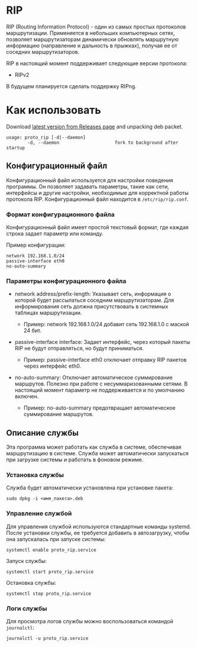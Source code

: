 RIP
=========

RIP (Routing Information Protocol) - один из самых простых протоколов маршрутизации. Применяется в небольших компьютерных сетях, позволяет маршрутизаторам динамически обновлять маршрутную информацию (направление и дальность в прыжках), получая ее от соседних маршрутизаторов.

RIP в настоящий момент поддерживает следующие версии протокола:

* RIPv2

В будущем планируется сделать поддержку RIPng.

# Как использовать

Download [latest version from Releases page](https://github.com/Smeagoch/RIP/releases) and unpacking deb packet.

```
usage: proto_rip [-d|--daemon]
        -d, --daemon                     fork to background after startup
```
## Конфигурационный файл

Конфигурационный файл используется для настройки поведения программы. Он позволяет задавать параметры, такие как сети, интерфейсы и другие настройки, необходимые для корректной работы протокола RIP. Конфигурационный файл находится в `/etc/rip/rip.conf`.

### Формат конфигурационного файла

Конфигурационный файл имеет простой текстовый формат, где каждая строка задает параметр или команду.

Пример конфигурации:
```
network 192.168.1.0/24
passive-interface eth0
no-auto-summary
```

### Параметры конфигурационного файла

- network address/prefix-length: Указывает сеть, информация о которой будет рассылаться соседним маршрутизаторам. Для информирования сеть должна присутствовать в системных таблицах маршрутизации.
  - Пример: network 192.168.1.0/24 добавит сеть 192.168.1.0 с маской 24 бит.

- passive-interface interface: Задает интерфейс, через который пакеты RIP не будут отправляться, но будут приниматься.
  - Пример: passive-interface eth0 отключает отправку RIP пакетов через интерфейс eth0.

- no-auto-summary: Отключает автоматическое суммирование маршрутов. Полезно при работе с несуммаризованными сетями. В настоящий момент параметр не поддерживается и по умолчанию включен.
  - Пример: no-auto-summary предотвращает автоматическое суммирование маршрутов.

## Описание службы

Эта программа может работать как служба в системе, обеспечивая маршрутизацию в системе. Служба может автоматически запускаться при загрузке системы и работать в фоновом режиме.

### Установка службы

Служба будет автоматически установлена при установке пакета:

```
sudo dpkg -i <имя_пакета>.deb
```

### Управление службой

Для управления службой используются стандартные команды systemd.  
После установки службы, ее требуется добавить в автозагрузку, чтобы она запускалась при запуске системы:
```
systemctl enable proto_rip.service
```

Запуск службы:
```
systemctl start proto_rip.service
```

Остановка службы:
```
systemctl stop proto_rip.service
```

### Логи службы

Для просмотра логов службы можно воспользоваться командой `journalctl`:
```
journalctl -u proto_rip.service
```

